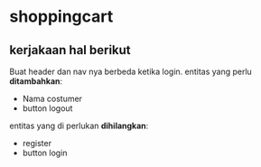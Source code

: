 # shoppingcart
 
## kerjakaan hal berikut
Buat header dan nav nya berbeda ketika login.
entitas yang perlu <b>ditambahkan</b>:
<ul>
  <li>Nama costumer</li>
  <li>button logout</li>
</ul>
entitas yang di perlukan <b>dihilangkan</b>:
<ul>
  <li>register</li>
  <li>button login</li>
 </ul>
 
 
